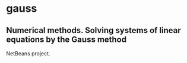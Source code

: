 # gauss
## Numerical methods. Solving systems of linear equations by the Gauss method

NetBeans project.
